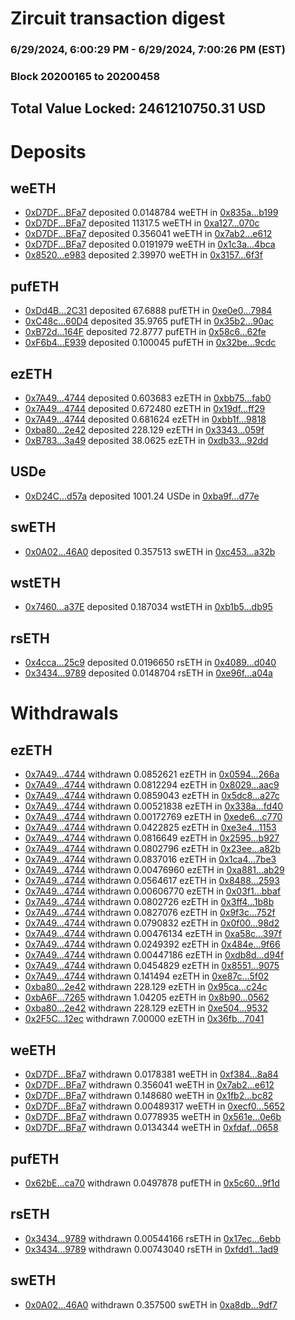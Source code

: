 # Zircuit transaction digest
### 6/29/2024, 6:00:29 PM - 6/29/2024, 7:00:26 PM (EST)
### Block 20200165 to 20200458

## Total Value Locked: 2461210750.31 USD

# Deposits
## weETH
- [0xD7DF...BFa7](https://etherscan.io/address/0xD7DF7E085214743530afF339aFC420c7c720BFa7) deposited 0.0148784 weETH in [0x835a...b199](https://etherscan.io/tx/0xD7DF7E085214743530afF339aFC420c7c720BFa7)
- [0xD7DF...BFa7](https://etherscan.io/address/0xD7DF7E085214743530afF339aFC420c7c720BFa7) deposited 11317.5 weETH in [0xa127...070c](https://etherscan.io/tx/0xD7DF7E085214743530afF339aFC420c7c720BFa7)
- [0xD7DF...BFa7](https://etherscan.io/address/0xD7DF7E085214743530afF339aFC420c7c720BFa7) deposited 0.356041 weETH in [0x7ab2...e612](https://etherscan.io/tx/0xD7DF7E085214743530afF339aFC420c7c720BFa7)
- [0xD7DF...BFa7](https://etherscan.io/address/0xD7DF7E085214743530afF339aFC420c7c720BFa7) deposited 0.0191979 weETH in [0x1c3a...4bca](https://etherscan.io/tx/0xD7DF7E085214743530afF339aFC420c7c720BFa7)
- [0x8520...e983](https://etherscan.io/address/0x8520Feed7CdC4905b7B5C3986b19642A456ce983) deposited 2.39970 weETH in [0x3157...6f3f](https://etherscan.io/tx/0x8520Feed7CdC4905b7B5C3986b19642A456ce983)
## pufETH
- [0xDd4B...2C31](https://etherscan.io/address/0xDd4B9851525bc838a5aAf3e4464B0456b4a22C31) deposited 67.6888 pufETH in [0xe0e0...7984](https://etherscan.io/tx/0xDd4B9851525bc838a5aAf3e4464B0456b4a22C31)
- [0xC48c...60D4](https://etherscan.io/address/0xC48cA2cb6c7623b9f11BB8157a89ED0262dc60D4) deposited 35.9765 pufETH in [0x35b2...90ac](https://etherscan.io/tx/0xC48cA2cb6c7623b9f11BB8157a89ED0262dc60D4)
- [0xB72d...164F](https://etherscan.io/address/0xB72d332C48066f849cB521a64a4089ae5242164F) deposited 72.8777 pufETH in [0x58c6...62fe](https://etherscan.io/tx/0xB72d332C48066f849cB521a64a4089ae5242164F)
- [0xF6b4...E939](https://etherscan.io/address/0xF6b492b6a710eF7c1bf22E94231dc761C958E939) deposited 0.100045 pufETH in [0x32be...9cdc](https://etherscan.io/tx/0xF6b492b6a710eF7c1bf22E94231dc761C958E939)
## ezETH
- [0x7A49...4744](https://etherscan.io/address/0x7A493Be5c2ce014cD049Bf178a1ac0Db1B434744) deposited 0.603683 ezETH in [0xbb75...fab0](https://etherscan.io/tx/0x7A493Be5c2ce014cD049Bf178a1ac0Db1B434744)
- [0x7A49...4744](https://etherscan.io/address/0x7A493Be5c2ce014cD049Bf178a1ac0Db1B434744) deposited 0.672480 ezETH in [0x19df...ff29](https://etherscan.io/tx/0x7A493Be5c2ce014cD049Bf178a1ac0Db1B434744)
- [0x7A49...4744](https://etherscan.io/address/0x7A493Be5c2ce014cD049Bf178a1ac0Db1B434744) deposited 0.681624 ezETH in [0xbb1f...9818](https://etherscan.io/tx/0x7A493Be5c2ce014cD049Bf178a1ac0Db1B434744)
- [0xba80...2e42](https://etherscan.io/address/0xba808ddDD6095Da90d47A6c48ad5FB40549F2e42) deposited 228.129 ezETH in [0x3343...059f](https://etherscan.io/tx/0xba808ddDD6095Da90d47A6c48ad5FB40549F2e42)
- [0xB783...3a49](https://etherscan.io/address/0xB7832cDf244AA5ff5f02D340c50A4Ed47Fc93a49) deposited 38.0625 ezETH in [0xdb33...92dd](https://etherscan.io/tx/0xB7832cDf244AA5ff5f02D340c50A4Ed47Fc93a49)
## USDe
- [0xD24C...d57a](https://etherscan.io/address/0xD24Cfe2d0fa81369ca6291c28ac5426e16B6d57a) deposited 1001.24 USDe in [0xba9f...d77e](https://etherscan.io/tx/0xD24Cfe2d0fa81369ca6291c28ac5426e16B6d57a)
## swETH
- [0x0A02...46A0](https://etherscan.io/address/0x0A02a01b02Ce6D726DEDEE2646c36AB4ed9a46A0) deposited 0.357513 swETH in [0xc453...a32b](https://etherscan.io/tx/0x0A02a01b02Ce6D726DEDEE2646c36AB4ed9a46A0)
## wstETH
- [0x7460...a37E](https://etherscan.io/address/0x746006A055fe643b66ad733356545aBEcA85a37E) deposited 0.187034 wstETH in [0xb1b5...db95](https://etherscan.io/tx/0x746006A055fe643b66ad733356545aBEcA85a37E)
## rsETH
- [0x4cca...25c9](https://etherscan.io/address/0x4cca1B4F8A7bcD55F86d2E1121ff15E9937825c9) deposited 0.0196650 rsETH in [0x4089...d040](https://etherscan.io/tx/0x4cca1B4F8A7bcD55F86d2E1121ff15E9937825c9)
- [0x3434...9789](https://etherscan.io/address/0x34349c5569e7B846c3558961552D2202760A9789) deposited 0.0148704 rsETH in [0xe96f...a04a](https://etherscan.io/tx/0x34349c5569e7B846c3558961552D2202760A9789)
# Withdrawals
## ezETH
- [0x7A49...4744](https://etherscan.io/address/0x7A493Be5c2ce014cD049Bf178a1ac0Db1B434744) withdrawn 0.0852621 ezETH in [0x0594...266a](https://etherscan.io/tx/0x7A493Be5c2ce014cD049Bf178a1ac0Db1B434744)
- [0x7A49...4744](https://etherscan.io/address/0x7A493Be5c2ce014cD049Bf178a1ac0Db1B434744) withdrawn 0.0812294 ezETH in [0x8029...aac9](https://etherscan.io/tx/0x7A493Be5c2ce014cD049Bf178a1ac0Db1B434744)
- [0x7A49...4744](https://etherscan.io/address/0x7A493Be5c2ce014cD049Bf178a1ac0Db1B434744) withdrawn 0.0859043 ezETH in [0x5dc8...a27c](https://etherscan.io/tx/0x7A493Be5c2ce014cD049Bf178a1ac0Db1B434744)
- [0x7A49...4744](https://etherscan.io/address/0x7A493Be5c2ce014cD049Bf178a1ac0Db1B434744) withdrawn 0.00521838 ezETH in [0x338a...fd40](https://etherscan.io/tx/0x7A493Be5c2ce014cD049Bf178a1ac0Db1B434744)
- [0x7A49...4744](https://etherscan.io/address/0x7A493Be5c2ce014cD049Bf178a1ac0Db1B434744) withdrawn 0.00172769 ezETH in [0xede6...c770](https://etherscan.io/tx/0x7A493Be5c2ce014cD049Bf178a1ac0Db1B434744)
- [0x7A49...4744](https://etherscan.io/address/0x7A493Be5c2ce014cD049Bf178a1ac0Db1B434744) withdrawn 0.0422825 ezETH in [0xe3e4...1153](https://etherscan.io/tx/0x7A493Be5c2ce014cD049Bf178a1ac0Db1B434744)
- [0x7A49...4744](https://etherscan.io/address/0x7A493Be5c2ce014cD049Bf178a1ac0Db1B434744) withdrawn 0.0816649 ezETH in [0x2595...b927](https://etherscan.io/tx/0x7A493Be5c2ce014cD049Bf178a1ac0Db1B434744)
- [0x7A49...4744](https://etherscan.io/address/0x7A493Be5c2ce014cD049Bf178a1ac0Db1B434744) withdrawn 0.0802796 ezETH in [0x23ee...a82b](https://etherscan.io/tx/0x7A493Be5c2ce014cD049Bf178a1ac0Db1B434744)
- [0x7A49...4744](https://etherscan.io/address/0x7A493Be5c2ce014cD049Bf178a1ac0Db1B434744) withdrawn 0.0837016 ezETH in [0x1ca4...7be3](https://etherscan.io/tx/0x7A493Be5c2ce014cD049Bf178a1ac0Db1B434744)
- [0x7A49...4744](https://etherscan.io/address/0x7A493Be5c2ce014cD049Bf178a1ac0Db1B434744) withdrawn 0.00476960 ezETH in [0xa881...ab29](https://etherscan.io/tx/0x7A493Be5c2ce014cD049Bf178a1ac0Db1B434744)
- [0x7A49...4744](https://etherscan.io/address/0x7A493Be5c2ce014cD049Bf178a1ac0Db1B434744) withdrawn 0.0564617 ezETH in [0x8488...2593](https://etherscan.io/tx/0x7A493Be5c2ce014cD049Bf178a1ac0Db1B434744)
- [0x7A49...4744](https://etherscan.io/address/0x7A493Be5c2ce014cD049Bf178a1ac0Db1B434744) withdrawn 0.00606770 ezETH in [0x03f1...bbaf](https://etherscan.io/tx/0x7A493Be5c2ce014cD049Bf178a1ac0Db1B434744)
- [0x7A49...4744](https://etherscan.io/address/0x7A493Be5c2ce014cD049Bf178a1ac0Db1B434744) withdrawn 0.0802726 ezETH in [0x3ff4...1b8b](https://etherscan.io/tx/0x7A493Be5c2ce014cD049Bf178a1ac0Db1B434744)
- [0x7A49...4744](https://etherscan.io/address/0x7A493Be5c2ce014cD049Bf178a1ac0Db1B434744) withdrawn 0.0827076 ezETH in [0x9f3c...752f](https://etherscan.io/tx/0x7A493Be5c2ce014cD049Bf178a1ac0Db1B434744)
- [0x7A49...4744](https://etherscan.io/address/0x7A493Be5c2ce014cD049Bf178a1ac0Db1B434744) withdrawn 0.0790832 ezETH in [0x0f00...98d2](https://etherscan.io/tx/0x7A493Be5c2ce014cD049Bf178a1ac0Db1B434744)
- [0x7A49...4744](https://etherscan.io/address/0x7A493Be5c2ce014cD049Bf178a1ac0Db1B434744) withdrawn 0.00476134 ezETH in [0xa58c...397f](https://etherscan.io/tx/0x7A493Be5c2ce014cD049Bf178a1ac0Db1B434744)
- [0x7A49...4744](https://etherscan.io/address/0x7A493Be5c2ce014cD049Bf178a1ac0Db1B434744) withdrawn 0.0249392 ezETH in [0x484e...9f66](https://etherscan.io/tx/0x7A493Be5c2ce014cD049Bf178a1ac0Db1B434744)
- [0x7A49...4744](https://etherscan.io/address/0x7A493Be5c2ce014cD049Bf178a1ac0Db1B434744) withdrawn 0.00447186 ezETH in [0xdb8d...d94f](https://etherscan.io/tx/0x7A493Be5c2ce014cD049Bf178a1ac0Db1B434744)
- [0x7A49...4744](https://etherscan.io/address/0x7A493Be5c2ce014cD049Bf178a1ac0Db1B434744) withdrawn 0.0454829 ezETH in [0x8551...9075](https://etherscan.io/tx/0x7A493Be5c2ce014cD049Bf178a1ac0Db1B434744)
- [0x7A49...4744](https://etherscan.io/address/0x7A493Be5c2ce014cD049Bf178a1ac0Db1B434744) withdrawn 0.141494 ezETH in [0xe87c...5f02](https://etherscan.io/tx/0x7A493Be5c2ce014cD049Bf178a1ac0Db1B434744)
- [0xba80...2e42](https://etherscan.io/address/0xba808ddDD6095Da90d47A6c48ad5FB40549F2e42) withdrawn 228.129 ezETH in [0x95ca...c24c](https://etherscan.io/tx/0xba808ddDD6095Da90d47A6c48ad5FB40549F2e42)
- [0xbA6F...7265](https://etherscan.io/address/0xbA6F4CAaa76c4D2f7A36745d1D104de97b767265) withdrawn 1.04205 ezETH in [0x8b90...0562](https://etherscan.io/tx/0xbA6F4CAaa76c4D2f7A36745d1D104de97b767265)
- [0xba80...2e42](https://etherscan.io/address/0xba808ddDD6095Da90d47A6c48ad5FB40549F2e42) withdrawn 228.129 ezETH in [0xe504...9532](https://etherscan.io/tx/0xba808ddDD6095Da90d47A6c48ad5FB40549F2e42)
- [0x2F5C...12ec](https://etherscan.io/address/0x2F5C78093eE650cdF2B5F0004cA867C76c9912ec) withdrawn 7.00000 ezETH in [0x36fb...7041](https://etherscan.io/tx/0x2F5C78093eE650cdF2B5F0004cA867C76c9912ec)
## weETH
- [0xD7DF...BFa7](https://etherscan.io/address/0xD7DF7E085214743530afF339aFC420c7c720BFa7) withdrawn 0.0178381 weETH in [0xf384...8a84](https://etherscan.io/tx/0xD7DF7E085214743530afF339aFC420c7c720BFa7)
- [0xD7DF...BFa7](https://etherscan.io/address/0xD7DF7E085214743530afF339aFC420c7c720BFa7) withdrawn 0.356041 weETH in [0x7ab2...e612](https://etherscan.io/tx/0xD7DF7E085214743530afF339aFC420c7c720BFa7)
- [0xD7DF...BFa7](https://etherscan.io/address/0xD7DF7E085214743530afF339aFC420c7c720BFa7) withdrawn 0.148680 weETH in [0x1fb2...bc82](https://etherscan.io/tx/0xD7DF7E085214743530afF339aFC420c7c720BFa7)
- [0xD7DF...BFa7](https://etherscan.io/address/0xD7DF7E085214743530afF339aFC420c7c720BFa7) withdrawn 0.00489317 weETH in [0xecf0...5652](https://etherscan.io/tx/0xD7DF7E085214743530afF339aFC420c7c720BFa7)
- [0xD7DF...BFa7](https://etherscan.io/address/0xD7DF7E085214743530afF339aFC420c7c720BFa7) withdrawn 0.0778935 weETH in [0x561e...0e6b](https://etherscan.io/tx/0xD7DF7E085214743530afF339aFC420c7c720BFa7)
- [0xD7DF...BFa7](https://etherscan.io/address/0xD7DF7E085214743530afF339aFC420c7c720BFa7) withdrawn 0.0134344 weETH in [0xfdaf...0658](https://etherscan.io/tx/0xD7DF7E085214743530afF339aFC420c7c720BFa7)
## pufETH
- [0x62bE...ca70](https://etherscan.io/address/0x62bE88bc032F6a01e67575327CbEFdC2d8a1ca70) withdrawn 0.0497878 pufETH in [0x5c60...9f1d](https://etherscan.io/tx/0x62bE88bc032F6a01e67575327CbEFdC2d8a1ca70)
## rsETH
- [0x3434...9789](https://etherscan.io/address/0x34349c5569e7B846c3558961552D2202760A9789) withdrawn 0.00544166 rsETH in [0x17ec...6ebb](https://etherscan.io/tx/0x34349c5569e7B846c3558961552D2202760A9789)
- [0x3434...9789](https://etherscan.io/address/0x34349c5569e7B846c3558961552D2202760A9789) withdrawn 0.00743040 rsETH in [0xfdd1...1ad9](https://etherscan.io/tx/0x34349c5569e7B846c3558961552D2202760A9789)
## swETH
- [0x0A02...46A0](https://etherscan.io/address/0x0A02a01b02Ce6D726DEDEE2646c36AB4ed9a46A0) withdrawn 0.357500 swETH in [0xa8db...9df7](https://etherscan.io/tx/0x0A02a01b02Ce6D726DEDEE2646c36AB4ed9a46A0)
